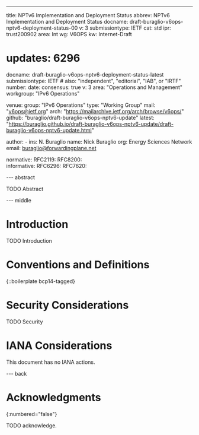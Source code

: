 ---
title: NPTv6 Implementation and Deployment Status
abbrev: NPTv6 Implementation and Deployment Status
docname: draft-buraglio-v6ops-nptv6-deployment-status-00
v: 3
submissiontype: IETF
cat: std
ipr: trust200902
area: Int
wg: V6OPS
kw: Internet-Draft
# updates: 6296

docname: draft-buraglio-v6ops-nptv6-deployment-status-latest
submissiontype: IETF  # also: "independent", "editorial", "IAB", or "IRTF"
number:
date:
consensus: true
v: 3
area: "Operations and Management"
workgroup: "IPv6 Operations"

venue:
  group: "IPv6 Operations"
  type: "Working Group"
  mail: "v6ops@ietf.org"
  arch: "https://mailarchive.ietf.org/arch/browse/v6ops/"
  github: "buraglio/draft-buraglio-v6ops-nptv6-update"
  latest: "https://buraglio.github.io/draft-buraglio-v6ops-nptv6-update/draft-buraglio-v6ops-nptv6-update.html"

author:
       -
        ins: N. Buraglio
        name: Nick Buraglio
        org: Energy Sciences Network
        email: buraglio@forwardingplane.net


normative:
  RFC2119:
  RFC8200:   
informative:
  RFC6296:
  RFC7620:

--- abstract

TODO Abstract


--- middle

# Introduction

TODO Introduction


# Conventions and Definitions

{::boilerplate bcp14-tagged}


# Security Considerations

TODO Security


# IANA Considerations

This document has no IANA actions.


--- back

# Acknowledgments
{:numbered="false"}

TODO acknowledge.
